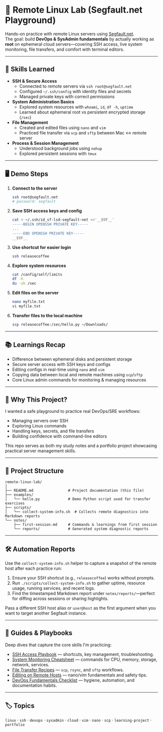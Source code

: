 # 🐧 Remote Linux Lab (Segfault.net Playground)

Hands-on practice with remote Linux servers using [Segfault.net](https://thc.org/segfault).  
The goal: build **DevOps & SysAdmin fundamentals** by actually working as **root** on ephemeral cloud servers—covering SSH access, live system monitoring, file transfers, and comfort with terminal editors.

---

## 🚀 Skills Learned

- **SSH & Secure Access**
  - Connected to remote servers via `ssh root@segfault.net`
  - Configured `~/.ssh/config` with identity files and secrets
  - Managed private keys with correct permissions
- **System Administration Basics**
  - Explored system resources with `whoami`, `id`, `df -h`, `uptime`
  - Learned about ephemeral root vs persistent encrypted storage (`/sec`)
- **File Management**
  - Created and edited files using `nano` and `vim`
  - Practiced file transfer via `scp` and `sftp` between Mac ↔ remote server
- **Process & Session Management**
  - Understood background jobs using `nohup`
  - Explored persistent sessions with `tmux`

---

## 🖥️ Demo Steps

1. **Connect to the server**
   ```bash
   ssh root@segfault.net
   # password: segfault
   ```
2. **Save SSH access keys and config**
   ```bash
   cat > ~/.ssh/id_sf-lsd-segfault-net <<'__EOF__'
   -----BEGIN OPENSSH PRIVATE KEY-----
   ...
   -----END OPENSSH PRIVATE KEY-----
   __EOF__
   ```
3. **Use shortcut for easier login**
   ```bash
   ssh releasecoffee
   ```
4. **Explore system resources**
   ```bash
   cat /config/self/limits
   df -h
   du -sh /sec
   ```
5. **Edit files on the server**
   ```bash
   nano myfile.txt
   vi myfile.txt
   ```
6. **Transfer files to the local machine**
   ```bash
   scp releasecoffee:/sec/hello.py ~/Downloads/
   ```

---

## 📚 Learnings Recap

- Difference between ephemeral disks and persistent storage
- Secure server access with SSH keys and configs
- Editing configs in real-time using `nano` and `vim`
- Copying data between local and remote machines using `scp`/`sftp`
- Core Linux admin commands for monitoring & managing resources

---

## 🔗 Why This Project?

I wanted a safe playground to practice real DevOps/SRE workflows:

- Managing servers over SSH
- Exploring Linux commands
- Handling keys, secrets, and file transfers
- Building confidence with command-line editors

This repo serves as both my study notes and a portfolio project showcasing practical server management skills.

---

## 📂 Project Structure

```
remote-linux-lab/
│
├── README.md                # Project documentation (this file)
├── examples/
│   └── hello.py             # Demo Python script used for transfer exercises
├── scripts/
│   └── collect-system-info.sh  # Collects remote diagnostics into Markdown reports
└── notes/
    ├── first-session.md     # Commands & learnings from first session
    └── reports/             # Generated system diagnostic reports
```

---

## 🛠️ Automation Reports

Use the `collect-system-info.sh` helper to capture a snapshot of the remote host after each practice run:

1. Ensure your SSH shortcut (e.g., `releasecoffee`) works without prompts.
2. Run `./scripts/collect-system-info.sh` to gather uptime, resource usage, running services, and recent logs.
3. Find the timestamped Markdown report under `notes/reports/`—perfect for diffing across sessions or sharing highlights.

Pass a different SSH host alias or `user@host` as the first argument when you want to target another Segfault instance.

---

## 📘 Guides & Playbooks

Deep dives that capture the core skills I'm practicing:

- [SSH Access Playbook](docs/ssh-access.md) — shortcuts, key management, troubleshooting.
- [System Monitoring Cheatsheet](docs/system-monitoring.md) — commands for CPU, memory, storage, network, services.
- [File Transfer Recipes](docs/file-transfers.md) — `scp`, `rsync`, and `sftp` workflows.
- [Editing on Remote Hosts](docs/editors.md) — nano/vim fundamentals and safety tips.
- [DevOps Fundamentals Checklist](docs/devops-basics.md) — hygiene, automation, and documentation habits.

---

## 🏷️ Topics

`linux` · `ssh` · `devops` · `sysadmin` · `cloud` · `vim` · `nano` · `scp` · `learning-project` · `portfolio`
